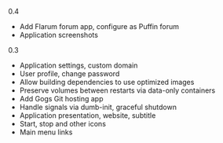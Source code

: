 0.4

* Add Flarum forum app, configure as Puffin forum
* Application screenshots

0.3

* Application settings, custom domain
* User profile, change password
* Allow building dependencies to use optimized images
* Preserve volumes between restarts via data-only containers
* Add Gogs Git hosting app
* Handle signals via dumb-init, graceful shutdown
* Application presentation, website, subtitle
* Start, stop and other icons
* Main menu links

